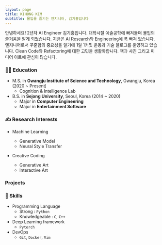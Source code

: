 ```yaml
---
layout: page
title: KIHONG KIM
subtitle: 몰입을 즐기는 엔지니어, 김기홍입니다
---
```


안녕하세요! 2년차 AI Engineer 김기홍입니다. 대학시절 예술공학에 빠져들며 몰입의 즐거움을 알게 되었습니다. 지금은 AI Research와 Engineering에 푹 빠져 있습니다. 엔지니어로서 꾸준함의 중요성을 알기에 1일 1커밋 운동과 기술 블로그를 운영하고 있습니다. Clean Code와 Refactoring에 대한 고민을 생활화합니다. 책과 사진 그리고 미디어 아트에 관심이 많습니다.


### 🙋‍♂️ Education  
- M.S. in **Gwangju Institute of Science and Technology**, Gwangju, Korea (2020 ~ Present)
  - Cognition & Intelligence Lab
- B.S. in **Sejong University**, Seoul, Korea (2014 ~ 2020)
  - Major in **Computer Engineering**
  - Major in **Entertainment Software**


### ✍ Research Interests  
- Machine Learning
  - Generative Model
  - Neural Style Transfer

- Creative Coding
  - Generative Art
  - Interactive Art

### Projects

### 📄 Skills
- Programming Language
  - Strong : `Python`
  - Knowledgeable : `C`, `C++`
- Deep Learning framework
  - `Pytorch`
- DevOps
  - `Git`, `Docker`, `Vim`
